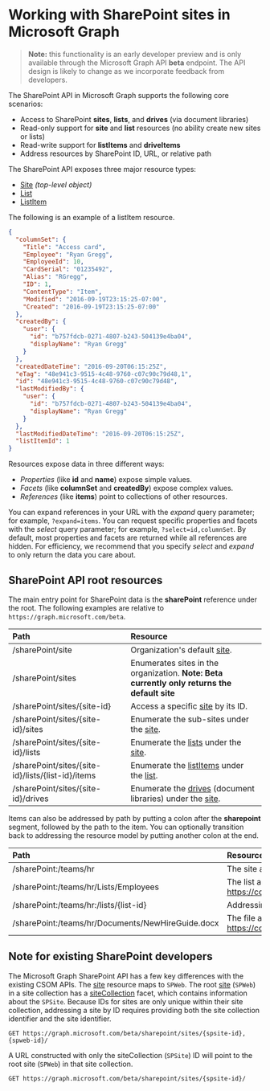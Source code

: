 # Working with SharePoint sites in Microsoft Graph

>**Note:** this functionality is an early developer preview and is only available through the Microsoft Graph API **beta** endpoint.
The API design is likely to change as we incorporate feedback from developers.

The SharePoint API in Microsoft Graph supports the following core scenarios:

* Access to SharePoint **sites**, **lists**, and **drives** (via document libraries)
* Read-only support for **site** and **list** resources (no ability create new sites or lists)
* Read-write support for **listItems** and **driveItems**
* Address resources by SharePoint ID, URL, or relative path

The SharePoint API exposes three major resource types:

* [Site](site.md) _(top-level object)_
* [List](list.md)
* [ListItem](listitem.md)

The following is an example of a listItem resource.

```json
{
  "columnSet": {
    "Title": "Access card",
    "Employee": "Ryan Gregg",
    "EmployeeId": 10,
    "CardSerial": "01235492",
    "Alias": "RGregg",
    "ID": 1,
    "ContentType": "Item",
    "Modified": "2016-09-19T23:15:25-07:00",
    "Created": "2016-09-19T23:15:25-07:00"
  },
  "createdBy": {
    "user": {
      "id": "b757fdcb-0271-4807-b243-504139e4ba04",
      "displayName": "Ryan Gregg"
    }
  },
  "createdDateTime": "2016-09-20T06:15:25Z",
  "eTag": "48e941c3-9515-4c48-9760-c07c90c79d48,1",
  "id": "48e941c3-9515-4c48-9760-c07c90c79d48",
  "lastModifiedBy": {
    "user": {
      "id": "b757fdcb-0271-4807-b243-504139e4ba04",
      "displayName": "Ryan Gregg"
    }
  },
  "lastModifiedDateTime": "2016-09-20T06:15:25Z",
  "listItemId": 1
}
```

Resources expose data in three different ways:

* _Properties_ (like **id** and **name**) expose simple values.
* _Facets_ (like **columnSet** and **createdBy**) expose complex values.
* _References_ (like **items**) point to collections of other resources.

You can expand references in your URL with the _expand_ query parameter; for example, `?expand=items`.
You can request specific properties and facets with the _select_ query parameter; for example, `?select=id,columnSet`.
By default, most properties and facets are returned while all references are hidden.
For efficiency, we recommend that you specify _select_ and _expand_ to only return the data you care about.

## SharePoint API root resources

The main entry point for SharePoint data is the **sharePoint** reference under the root. The following examples are relative to `https://graph.microsoft.com/beta`.

| Path                                              | Resource
|:--------------------------------------------------|:-------------------------
| /sharePoint/site                                  | Organization's default [site](site.md).
| /sharePoint/sites                                 | Enumerates sites in the organization. **Note: Beta currently only returns the default site**
| /sharePoint/sites/{site-id}                       | Access a specific [site](site.md) by its ID.
| /sharePoint/sites/{site-id}/sites                 | Enumerate the sub-sites under the [site](site.md).
| /sharePoint/sites/{site-id}/lists                 | Enumerate the [lists](list.md) under the [site](site.md).
| /sharePoint/sites/{site-id}/lists/{list-id}/items | Enumerate the [listItems](listitem.md) under the [list](list.md).
| /sharePoint/sites/{site-id}/drives                | Enumerate the [drives](drive.md) (document libraries) under the [site](site.md).

Items can also be addressed by path by putting a colon after the **sharepoint** segment, followed by the path to the item.
You can optionally transition back to addressing the resource model by putting another colon at the end.

| Path                                               | Resource
|:---------------------------------------------------|:------------------------
| /sharePoint:/teams/hr                              | The site associated with https://contoso.sharepoint.com/teams/hr
| /sharePoint:/teams/hr/Lists/Employees              | The list associated with https://contoso.sharepoint.com/teams/hr/Lists/Employees
| /sharePoint:/teams/hr:/lists/{list-id}             | Addressing the same list by ID.
| /sharePoint:/teams/hr/Documents/NewHireGuide.docx  | The file associated with https://contoso.sharepoint.com/teams/hr/Documents/NewHireGuide.docx


## Note for existing SharePoint developers

The Microsoft Graph SharePoint API has a few key differences with the existing CSOM APIs.
The [site](site.md) resource maps to `SPWeb`.
The root [site](site.md) (`SPWeb`) in a site collection has a [siteCollection](sitecollection.md) facet, which contains information about the `SPSite`.
Because IDs for sites are only unique within their site collection, addressing a site by ID requires providing both the site collection identifier and the site identifier.

```http
GET https://graph.microsoft.com/beta/sharepoint/sites/{spsite-id},{spweb-id}/
```

A URL constructed with only the siteCollection (`SPSite`) ID will point to the root site (`SPWeb`) in that site collection.

```http
GET https://graph.microsoft.com/beta/sharepoint/sites/{spsite-id}/
```

[site]: site.md
[list]: list.md
[drive]: drive.md
[listItem]: listItem.md
[siteCollection]: siteCollection.md

<!-- {
  "type": "#page.annotation",
  "description": "Getting started programming with the SharePoint API",
  "keywords": "getting started sharepoint rest api programming C# ios android rest http",
  "section": "documentation",
  "tocPath": "Getting Started",
  "tocIndex": -100
} -->
